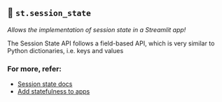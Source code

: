 ## 🎈 `st.session_state`
*Allows the implementation of session state in a Streamlit app!*

The Session State API follows a field-based API, which is very similar to Python dictionaries, i.e. keys and values

### For more, refer:
- [Session state docs](https://docs.streamlit.io/library/api-reference/session-state)
- [Add statefulness to apps](https://docs.streamlit.io/library/advanced-features/session-state)
